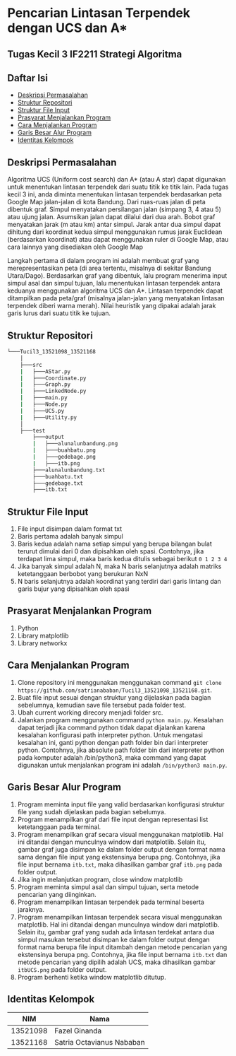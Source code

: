 # Pencarian Lintasan Terpendek dengan UCS dan A*
## Tugas Kecil 3 IF2211 Strategi Algoritma

## Daftar Isi
* [Deskripsi Permasalahan](#deskripsi-permasalahan)
* [Struktur Repositori](#struktur-repositori)
* [Struktur File Input](#struktur-file-input)
* [Prasyarat Menjalankan Program](#prasyarat-menjalankan-program)
* [Cara Menjalankan Program](#cara-menjalankan-program)
* [Garis Besar Alur Program](#garis-besar-alur-program)
* [Identitas Kelompok](#identitas-kelompok)

## Deskripsi Permasalahan
Algoritma UCS (Uniform cost search) dan A* (atau A star) dapat digunakan untuk menentukan
lintasan terpendek dari suatu titik ke titik lain. Pada tugas kecil 3 ini, anda diminta menentukan
lintasan terpendek berdasarkan peta Google Map jalan-jalan di kota Bandung. Dari ruas-ruas jalan
di peta dibentuk graf. Simpul menyatakan persilangan jalan (simpang 3, 4 atau 5) atau ujung jalan.
Asumsikan jalan dapat dilalui dari dua arah. Bobot graf menyatakan jarak (m atau km) antar simpul.
Jarak antar dua simpul dapat dihitung dari koordinat kedua simpul menggunakan rumus jarak
Euclidean (berdasarkan koordinat) atau dapat menggunakan ruler di Google Map, atau cara
lainnya yang disediakan oleh Google Map

Langkah pertama di dalam program ini adalah membuat graf yang merepresentasikan peta (di area
tertentu, misalnya di sekitar Bandung Utara/Dago). Berdasarkan graf yang dibentuk, lalu program
menerima input simpul asal dan simpul tujuan, lalu menentukan lintasan terpendek antara
keduanya menggunakan algoritma UCS dan A*. Lintasan terpendek dapat ditampilkan pada
peta/graf (misalnya jalan-jalan yang menyatakan lintasan terpendek diberi warna merah). Nilai
heuristik yang dipakai adalah jarak garis lurus dari suatu titik ke tujuan.

## Struktur Repositori
```bash
└───Tucil3_13521098_13521168
    │ 
    ├───src
    |   ├───AStar.py
    |   ├───Coordinate.py
    |   ├───Graph.py
    |   ├───LinkedNode.py
    |   ├───main.py
    |   ├───Node.py
    |   ├───UCS.py
    |   ├───Utility.py
    │ 
    ├───test
        ├───output
        |   ├───alunalunbandung.png
        |   ├───buahbatu.png
        |   ├───gedebage.png
        |   ├───itb.png
        ├───alunalunbandung.txt
        ├───buahbatu.txt
        ├───gedebage.txt
        ├───itb.txt
```

## Struktur File Input
1. File input disimpan dalam format txt
2. Baris pertama adalah banyak simpul
3. Baris kedua adalah nama setiap simpul yang berupa bilangan bulat terurut dimulai dari 0 dan dipisahkan oleh spasi. Contohnya, jika terdapat lima simpul, maka baris kedua ditulis sebagai berikut `0 1 2 3 4` 
4. Jika banyak simpul adalah N, maka N baris selanjutnya adalah matriks ketetanggaan berbobot yang
berukuran NxN
5. N baris selanjutnya adalah koordinat yang terdiri dari garis lintang dan garis bujur yang dipisahkan
oleh spasi

## Prasyarat Menjalankan Program
1. Python
2. Library matplotlib
3. Library networkx

## Cara Menjalankan Program
1. Clone repository ini menggunakan menggunakan command `git clone https://github.com/satrianababan/Tucil3_13521098_13521168.git`.
2. Buat file input sesuai dengan struktur yang dijelaskan pada bagian sebelumnya, kemudian save file tersebut pada folder test.
3. Ubah current working direcory menjadi folder src.
4. Jalankan program menggunakan command `python main.py`. Kesalahan dapat terjadi jika command python
tidak dapat dijalankan karena kesalahan konfigurasi path interpreter python. Untuk mengatasi kesalahan ini, ganti python dengan path folder bin dari interpreter python. Contohnya, jika absolute path folder bin dari interpreter python pada komputer adalah /bin/python3, maka command yang dapat digunakan untuk menjalankan program ini adalah `/bin/python3 main.py`.

## Garis Besar Alur Program
1. Program meminta input file yang valid berdasarkan konfigurasi struktur file yang sudah dijelaskan pada bagian sebelumya.
2. Program menampilkan graf dari file input dengan representasi list ketetanggaan pada terminal.
3. Program menampilkan graf secara visual menggunakan matplotlib. Hal ini ditandai dengan munculnya window dari matplotlib. Selain itu, gambar graf juga disimpan ke dalam folder output dengan format nama sama dengan file input yang ekstensinya berupa png. Contohnya, jika file input bernama `itb.txt`, maka dihasilkan gambar graf `itb.png` pada folder output.
4. Jika ingin melanjutkan program, close window matplotlib
5. Program meminta simpul asal dan simpul tujuan, serta metode pencarian yang diinginkan.
6. Program menampilkan lintasan terpendek pada terminal beserta jaraknya. 
7. Program menampilkan lintasan terpendek secara visual menggunakan matplotlib. Hal ini ditandai dengan munculnya window dari matplotlib. Selain itu, gambar graf yang sudah ada lintasan terdekat antara dua simpul masukan tersebut disimpan ke dalam folder output dengan format nama berupa file input ditambah dengan metode pencarian yang ekstensinya berupa png. Contohnya, jika file input bernama `itb.txt` dan metode pencarian yang dipilih adalah UCS, maka dihasilkan gambar `itbUCS.png` pada folder output.
8. Program berhenti ketika window matplotlib ditutup.

## Identitas Kelompok
| NIM  | Nama |
| ------------- | ------------- |
| 13521098 | Fazel Ginanda |
| 13521168  | Satria Octavianus Nababan  |
